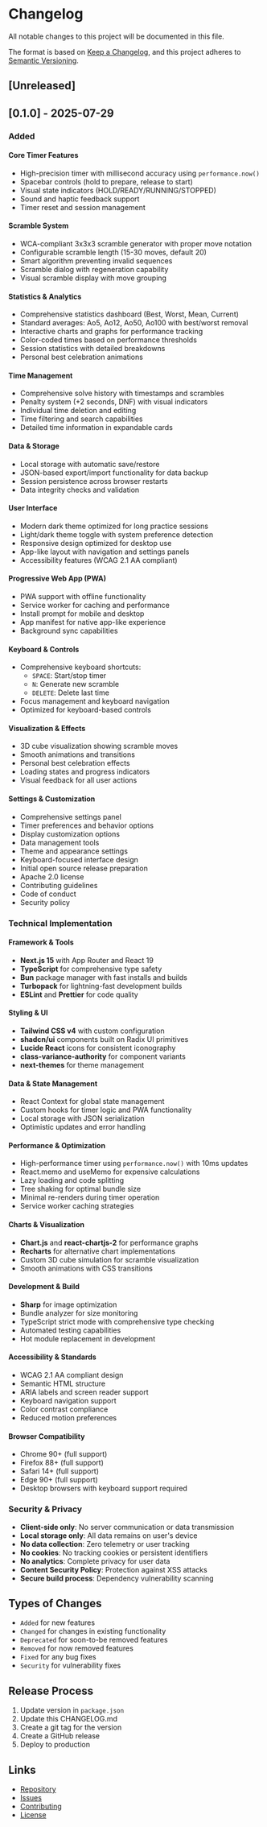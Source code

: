 # Changelog

All notable changes to this project will be documented in this file.

The format is based on [Keep a Changelog](https://keepachangelog.com/en/1.0.0/),
and this project adheres to [Semantic Versioning](https://semver.org/spec/v2.0.0.html).

## [Unreleased]

## [0.1.0] - 2025-07-29

### Added

#### Core Timer Features
- High-precision timer with millisecond accuracy using `performance.now()`
- Spacebar controls (hold to prepare, release to start)
- Visual state indicators (HOLD/READY/RUNNING/STOPPED)
- Sound and haptic feedback support
- Timer reset and session management

#### Scramble System
- WCA-compliant 3x3x3 scramble generator with proper move notation
- Configurable scramble length (15-30 moves, default 20)
- Smart algorithm preventing invalid sequences
- Scramble dialog with regeneration capability
- Visual scramble display with move grouping

#### Statistics & Analytics
- Comprehensive statistics dashboard (Best, Worst, Mean, Current)
- Standard averages: Ao5, Ao12, Ao50, Ao100 with best/worst removal
- Interactive charts and graphs for performance tracking
- Color-coded times based on performance thresholds
- Session statistics with detailed breakdowns
- Personal best celebration animations

#### Time Management
- Comprehensive solve history with timestamps and scrambles
- Penalty system (+2 seconds, DNF) with visual indicators
- Individual time deletion and editing
- Time filtering and search capabilities
- Detailed time information in expandable cards

#### Data & Storage
- Local storage with automatic save/restore
- JSON-based export/import functionality for data backup
- Session persistence across browser restarts
- Data integrity checks and validation

#### User Interface
- Modern dark theme optimized for long practice sessions
- Light/dark theme toggle with system preference detection
- Responsive design optimized for desktop use
- App-like layout with navigation and settings panels
- Accessibility features (WCAG 2.1 AA compliant)

#### Progressive Web App (PWA)
- PWA support with offline functionality
- Service worker for caching and performance
- Install prompt for mobile and desktop
- App manifest for native app-like experience
- Background sync capabilities

#### Keyboard & Controls
- Comprehensive keyboard shortcuts:
  - `SPACE`: Start/stop timer
  - `N`: Generate new scramble
  - `DELETE`: Delete last time
- Focus management and keyboard navigation
- Optimized for keyboard-based controls

#### Visualization & Effects
- 3D cube visualization showing scramble moves
- Smooth animations and transitions
- Personal best celebration effects
- Loading states and progress indicators
- Visual feedback for all user actions

#### Settings & Customization
- Comprehensive settings panel
- Timer preferences and behavior options
- Display customization options
- Data management tools
- Theme and appearance settings
- Keyboard-focused interface design
- Initial open source release preparation
- Apache 2.0 license
- Contributing guidelines
- Code of conduct
- Security policy

### Technical Implementation

#### Framework & Tools
- **Next.js 15** with App Router and React 19
- **TypeScript** for comprehensive type safety
- **Bun** package manager with fast installs and builds
- **Turbopack** for lightning-fast development builds
- **ESLint** and **Prettier** for code quality

#### Styling & UI
- **Tailwind CSS v4** with custom configuration
- **shadcn/ui** components built on Radix UI primitives
- **Lucide React** icons for consistent iconography
- **class-variance-authority** for component variants
- **next-themes** for theme management

#### Data & State Management
- React Context for global state management
- Custom hooks for timer logic and PWA functionality
- Local storage with JSON serialization
- Optimistic updates and error handling

#### Performance & Optimization
- High-performance timer using `performance.now()` with 10ms updates
- React.memo and useMemo for expensive calculations
- Lazy loading and code splitting
- Tree shaking for optimal bundle size
- Minimal re-renders during timer operation
- Service worker caching strategies

#### Charts & Visualization
- **Chart.js** and **react-chartjs-2** for performance graphs
- **Recharts** for alternative chart implementations
- Custom 3D cube simulation for scramble visualization
- Smooth animations with CSS transitions

#### Development & Build
- **Sharp** for image optimization
- Bundle analyzer for size monitoring
- TypeScript strict mode with comprehensive type checking
- Automated testing capabilities
- Hot module replacement in development

#### Accessibility & Standards
- WCAG 2.1 AA compliant design
- Semantic HTML structure
- ARIA labels and screen reader support
- Keyboard navigation support
- Color contrast compliance
- Reduced motion preferences

#### Browser Compatibility
- Chrome 90+ (full support)
- Firefox 88+ (full support)
- Safari 14+ (full support)
- Edge 90+ (full support)
- Desktop browsers with keyboard support required

### Security & Privacy
- **Client-side only**: No server communication or data transmission
- **Local storage only**: All data remains on user's device
- **No data collection**: Zero telemetry or user tracking
- **No cookies**: No tracking cookies or persistent identifiers
- **No analytics**: Complete privacy for user data
- **Content Security Policy**: Protection against XSS attacks
- **Secure build process**: Dependency vulnerability scanning

## Types of Changes

- `Added` for new features
- `Changed` for changes in existing functionality
- `Deprecated` for soon-to-be removed features
- `Removed` for now removed features
- `Fixed` for any bug fixes
- `Security` for vulnerability fixes

## Release Process

1. Update version in `package.json`
2. Update this CHANGELOG.md
3. Create a git tag for the version
4. Create a GitHub release
5. Deploy to production

## Links

- [Repository](https://github.com/TriForMine/rubiks-cube-timer)
- [Issues](https://github.com/TriForMine/rubiks-cube-timer/issues)
- [Contributing](CONTRIBUTING.md)
- [License](LICENSE)